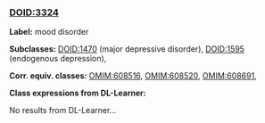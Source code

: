 
### [DOID:3324](http://purl.obolibrary.org/obo/DOID_3324)
**Label:** mood disorder

**Subclasses:** [DOID:1470](http://purl.obolibrary.org/obo/DOID_1470) (major depressive disorder), [DOID:1595](http://purl.obolibrary.org/obo/DOID_1595) (endogenous depression), 

**Corr. equiv. classes:** [OMIM:608516](http://purl.obolibrary.org/obo/OMIM_608516), [OMIM:608520](http://purl.obolibrary.org/obo/OMIM_608520), [OMIM:608691](http://purl.obolibrary.org/obo/OMIM_608691), 

**Class expressions from DL-Learner:**

No results from DL-Learner...



